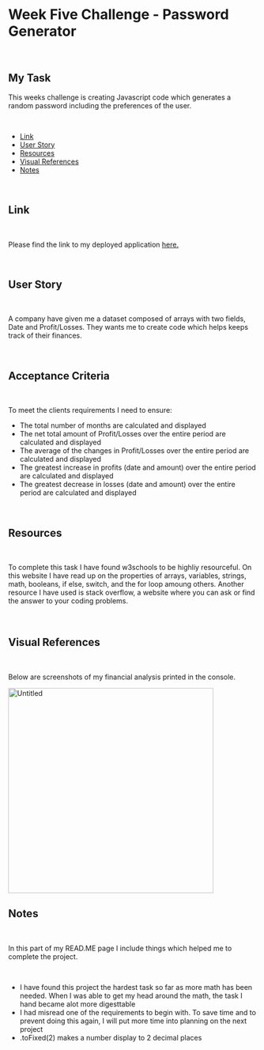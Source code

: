 # <h1>Week Five Challenge - Password Generator</h1>
  <br/>
 <h2>My Task</h2> 
   <p>This weeks challenge is creating Javascript code which generates a random password including the preferences of the user.</p>
  
 <br/>
  <ul>
    <li><a href="https://github.com/tyrkgithub/Console-Finances/blod/main/README.md#link">Link</a></li>
    <li><a href="https://github.com/tyrkgithub/Console-Finances/blob/main/README.md#acceptance-criteria">User Story</a></li>
    <li><a href="https://github.com/tyrkgithub/Console-Finances/blob/main/README.md#resources">Resources</a></li>
    <li><a href="https://github.com/tyrkgithub/Console-Finances/blob/main/README.md#visual-references">Visual References</a></li>
    <li><a href="https://github.com/tyrkgithub/Console-Finances/blob/main/README.md#notes">Notes</a></li>
  
  </ul>
  <br/>
  
 <h2>Link</h2>
  
  <br/>
  
  <p> Please find the link to my deployed application <a href="https://tyrkgithub.github.io/Console-Finances">here.</a> </p>
  
  <br/>
  
 <h2>User Story</h2>
  
  <br/>
  
  <p>A company have given me a dataset composed of arrays with two fields, Date and Profit/Losses. They wants me to create code which helps keeps track of their finances.<br/>
  </p>
  
  <br/>
  
<h2>Acceptance Criteria</h2>

  <br/>
  
  <p>To meet the clients requirements I need to ensure:</p>
  
  <ul>
    <li>The total number of months are calculated and displayed</li>
    <li>The net total amount of Profit/Losses over the entire period are calculated and displayed</li>
    <li>The average of the changes in Profit/Losses over the entire period are calculated and displayed</li>
    <li>The greatest increase in profits (date and amount) over the entire period  are calculated and displayed</li>
    <li>The greatest decrease in losses (date and amount) over the entire period are calculated and displayed</li>
  </ul>
  
  <br/>

<h2>Resources</h2>

  <br/>
 
  <p>To complete this task I have found w3schools to be highliy resourceful. On this website I have read up on the properties of arrays, variables, strings, math, booleans, if else, switch, and the for loop amoung others. Another resource I have used is stack overflow, a website where you can ask or find the answer to your coding problems.<br/>
 <br/>
  
  <br/>

 <h2>Visual References</h2>
 
  <br/>

  <p>Below are screenshots of my financial analysis printed in the console.</p> 
  
  <img width="415" alt="Untitled" src="https://user-images.githubusercontent.com/118772733/211407470-45295532-5455-4968-9348-a9cacba27bd4.png">



  <br/>
   
 <h2>Notes</h2>
 

  <br/>
  
  <p>In this part of my READ.ME page I include things which helped me to complete the project.</p>
  
  <br/>
  
  <ul>
   <li>I have found this project the hardest task so far as more math has been needed. When I was able to get my head around the math, the task I hand became alot more digesttable</li>
   <li>I had misread one of the requirements to begin with. To save time and to prevent doing this again, I will put more time into planning on the next project</li>
   <li>.toFixed(2) makes a number display to 2 decimal places</li>

